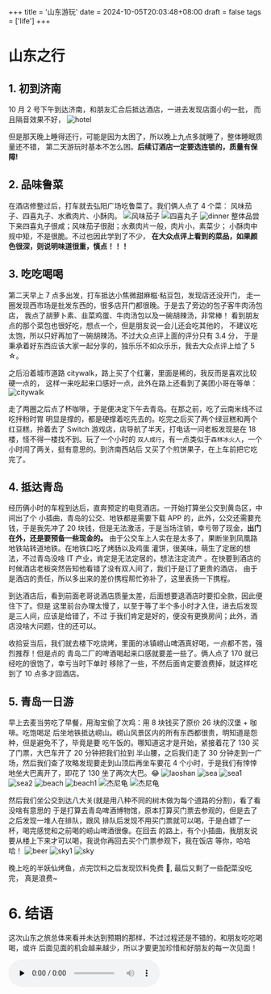 +++
title = '山东游玩'
date = 2024-10-05T20:03:48+08:00
draft = false
tags = ['life']
+++

# 山东之行

## 1. 初到济南

10 月 2 号下午到达济南，和朋友汇合后抵达酒店，一进去发现店面小的一批，
而且隔音效果不好，
![hotel](hotel.jpg '枫季酒店')

但是那天晚上睡得还行，可能是因为太困了，所以晚上九点多就睡了，整体睡眠质量还不错，
第二天游玩时基本不怎么困。**后续订酒店一定要选连锁的，质量有保障!**

## 2. 品味鲁菜

在酒店修整过后，打车就去弘阳广场吃鲁菜了。我们俩人点了 4 个菜：
风味茄子、四喜丸子、水煮肉片、小酥肉。
![风味茄子](风味茄子.jpg '风味茄子')
![四喜丸子](四喜丸子.jpg '四喜丸子')
![dinner](dinner.jpg '晚餐')
整体品尝下来四喜丸子很咸；风味茄子很甜；水煮肉片一般，肉片小，素菜少；
小酥肉中规中矩，不是很脆。不过也因此学到了不少，
**在大众点评上看到的菜品，如果颜色很深，则说明味道很重，慎点！！！**

## 3. 吃吃喝喝

第二天早上 7 点多出发，打车抵达小焦微甜麻糍·粘豆包，发现店还没开门，
走一圈发现西市场是批发东西的，很多店开门都很晚。于是去了旁边的包子客牛肉汤包店，
我点了胡萝卜素、韭菜鸡蛋、牛肉汤包以及一碗胡辣汤，非常棒！
看到朋友点的那个菜包也很好吃，想点一个，但是朋友说一会儿还会吃其他的，
不建议吃太饱，所以只好再加了一碗胡辣汤。不过大众点评上面的评分只有 3.4 分，
于是秉承着好东西应该大家一起分享的，独乐乐不如众乐乐，我去大众点评上给了 5 ☆。

之后沿着城市道路 citywalk，路上买了个红薯，里面是稀的，我反而是喜欢比较硬一点的，
这样一来吃起来口感好一点，此外在路上还看到了美团小哥在等单：
![citywalk](citywalk.jpg '外卖小哥等单')

走了两圈之后点了杯咖啡，于是便决定下午去青岛。在那之前，吃了云南米线不过吃拌粉时胃
明显是撑的，都是硬撑着吃先去的。吃完之后买了两个绿豆糕和两个红豆糕，拎着去了 Switch
游戏店，店导航了半天，打电话一问老板发现是在 18 楼，怪不得一楼找不到。玩了一个小时的
`双人成行`，有一点类似于`森林冰火人`，一个小时闯了两关，挺有意思的。到济南西站后
又买了个煎饼果子，在上车前把它吃完了。

## 4. 抵达青岛

经历俩小时的车程到达后，直奔预定的电竞酒店。一开始打算坐公交到黄岛区，中间出了个
小插曲，青岛的公交、地铁都是需要下载 APP 的，此外，公交还需要充钱，于是我先冲了
20 块钱，但是无法激活，于是当场注销，幸亏带了现金，**出门在外，还是要预备一些现金的。**
由于公交车上人实在是太多了，果断坐到凤凰路地铁站转道地铁。在地铁口吃了烤肠以及鸡蛋
灌饼，很美味，萌生了定居的想法，不过青岛没啥 IT 产业，肯定是无法定居的，想法注定流产
。在快要到酒店的时候酒店老板突然告知他看错了没有双人间了，我们于是订了更贵的酒店，
由于是酒店的责任，所以多出来的差价携程帮忙弥补了，这里表扬一下携程。

到达酒店后，看到前面老哥说酒店质量太差，后面想要退酒店时要扣全款，因此便住下了。但是
这里前台办理太慢了，以至于等了半个多小时才入住，进去后发现是三人间，应该是给错了，不过
于我们肯定是好的，便没有更换房间；此外，酒店没啥大问题，住的还可以。

收拾妥当后，我们就去楼下吃烧烤，里面的冰镇崂山啤酒真好喝，一点都不苦，强烈推荐！但是点的
青岛二厂的啤酒喝起来口感就要差一些了。俩人点了 170 就已经吃的很饱了，幸亏当时下单时
移除了一些，不然后面肯定要浪费掉，就这样吃到了 10 点多才回酒店。

## 5. 青岛一日游

早上去麦当劳吃了早餐，用淘宝偷了次鸡：用 8 块钱买了原价 26 块的汉堡 + 咖啡。吃饱喝足
后坐地铁抵达崂山。崂山风景区内的所有东西都很贵，明知道是怨种，但是避免不了，毕竟是要
吃午饭的。哪知道这才是开始，紧接着花了 130 买了门票，大巴车开了 20 分钟把我们拉到
半山腰，之后我们走了 30 分钟走到一广场，然后我们查了攻略发现要走到山顶后再坐车要花
4 个小时，于是我们有悻悻地坐大巴离开了，即花了 130 坐了两次大巴。:joy:
![laoshan](laoshan.jpg '崂山风景区')
![sea](sea.jpg '刚下车时拍的')
![sea1](sea1.jpg '海边拍的')
![sea2](sea2.jpg '徕卡模式下的照片')
![beach](beach.jpg '沙滩')
![beach1](beach1.jpg '沙滩')
![杰尼龟](杰尼龟1.jpg '杰尼龟')
![杰尼龟](杰尼龟2.jpg '杰尼龟')

然后我们坐公交到达八大关(就是用八种不同的树木做为每个道路的分割)，看了看没啥有意思的
于是打算去青岛啤酒博物馆，原本打算买门票去参观的，但是去了之后发现一堆人在排队，跟风
排队后发现不用买门票就可以喝，于是白嫖了一杯，喝完感觉和之前喝的崂山啤酒很像。在回去
的路上，有个小插曲，我朋友说要从楼上下来才可以喝，我说你再回去买个门票参观下，我在饭店
等你，哈哈哈！
![beer](beer.jpg '原浆啤酒')
![sky1](sky1.jpg '华丽的天空')
![sky](sky.jpg '夕阳下的云彩')

晚上吃的半妖仙烤鱼，点完饮料之后发现饮料免费 :rofl:, 最后又剩了一些配菜没吃完，
真是浪费~

# 6. 结语

这次山东之旅总体来看并未达到预期的那样，不过过程还是不错的，和朋友吃吃喝喝，或许
后面见面的机会越来越少，所以才要更加珍惜和好朋友的每一次见面！

<!-- <iframe type="music" frameborder="no" border="0" marginwidth="0" marginheight="0" width=330 height=86 src="//music.163.com/outchain/player?type=2&id=277766&auto=1&height=66"></iframe> -->

<audio id="audio" controls="" preload="none">
  <source id="mp3" src="./周润发 _ Maria - 友谊之光_爱给网_aigei_com.mp3">
</audio>
